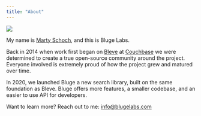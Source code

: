 ```yaml
---
title: "About"
---
```


<img src="/img/about-banner.jpg" class="img-rounded"/>

My name is <a href="https://github.com/mschoch/">Marty Schoch</a>, and this is Bluge Labs.

Back in 2014 when work first began on <a href="https://github.com/blevesearch/bleve/">Bleve</a> at <a href="https://www.couchbase.com/">Couchbase</a> we were determined to create a true open-source community around the project.  Everyone involved is extremely proud of how the project grew and matured over time.

In 2020, we launched Bluge a new search library, built on the same foundation as Bleve.  Bluge offers more features, a smaller codebase, and an easier to use API for developers.

Want to learn more? Reach out to me: <a href="mailto:info@blugelabs.com">info@blugelabs.com</a>

